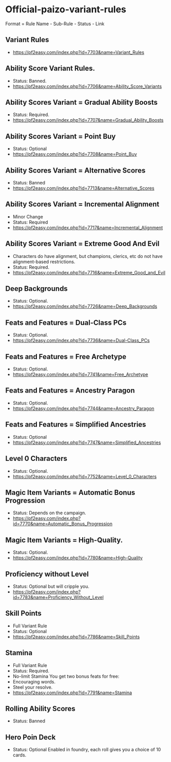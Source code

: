 # Official-paizo-variant-rules

Format = Rule Name - Sub-Rule - Status - Link

## Variant Rules
- https://pf2easy.com/index.php?id=7703&name=Variant_Rules

## Ability Score Variant Rules.
- Status: Banned.
- https://pf2easy.com/index.php?id=7706&name=Ability_Score_Variants

## Ability Scores Variant = Gradual Ability Boosts
- Status: Required.
- https://pf2easy.com/index.php?id=7707&name=Gradual_Ability_Boosts

## Ability Scores Variant = Point Buy
- Status: Optional
- https://pf2easy.com/index.php?id=7708&name=Point_Buy

## Ability Scores Variant = Alternative Scores
- Status: Banned
- https://pf2easy.com/index.php?id=7713&name=Alternative_Scores

## Ability Scores Variant = Incremental Alignment
- Minor Change
- Status: Required
- https://pf2easy.com/index.php?id=7717&name=Incremental_Alignment

## Ability Scores Variant = Extreme Good And Evil
- Characters do have alignment, but champions, clerics, etc do not have alignment-based restrictions.
- Status: Required.
- https://pf2easy.com/index.php?id=7716&name=Extreme_Good_and_Evil

## Deep Backgrounds
- Status: Optional.
- https://pf2easy.com/index.php?id=7726&name=Deep_Backgrounds

## Feats and Features = Dual-Class PCs
- Status: Optional.
- https://pf2easy.com/index.php?id=7736&name=Dual-Class_PCs

## Feats and Features = Free Archetype
- Status: Optional.
- https://pf2easy.com/index.php?id=7741&name=Free_Archetype

## Feats and Features = Ancestry Paragon
- Status: Optional.
- https://pf2easy.com/index.php?id=7744&name=Ancestry_Paragon

## Feats and Features = Simplified Ancestries
- Status: Optional
- https://pf2easy.com/index.php?id=7747&name=Simplified_Ancestries

## Level 0 Characters
- Status: Optional.
- https://pf2easy.com/index.php?id=7752&name=Level_0_Characters

## Magic Item Variants = Automatic Bonus Progression
- Status: Depends on the campaign.
- https://pf2easy.com/index.php?id=7770&name=Automatic_Bonus_Progression

## Magic Item Variants = High-Quality.
- Status: Optional.
- https://pf2easy.com/index.php?id=7780&name=High-Quality

## Proficiency without Level
- Status: Optional but will cripple you.
- https://pf2easy.com/index.php?id=7783&name=Proficiency_Without_Level

## Skill Points
- Full Variant Rule
- Status: Optional
- https://pf2easy.com/index.php?id=7786&name=Skill_Points

## Stamina
- Full Variant Rule
- Status: Required.
- No-limit Stamina
You get two bonus feats for free:
- Encouraging words.
- Steel your resolve.
- https://pf2easy.com/index.php?id=7791&name=Stamina

## Rolling Ability Scores
- Status: Banned

## Hero Poin Deck
- Status: Optional
Enabled in foundry, each roll gives you a choice of 10 cards. 
